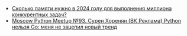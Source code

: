- [Сколько памяти нужно в 2024 году для выполнения миллиона конкурентных задач?](https://habr.com/ru/articles/862482/)
- [Moscow Python Meetup №93. Сурен Хоренян (ВК Реклама) Python нельзя Go: меня не зацепил новый тренд](https://www.youtube.com/watch?v=jkem38kdX50&list=WL&index=105)